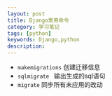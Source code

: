 ```yaml
---
layout: post
title: Django常用命令
category: 学习笔记
tags: [python]
keywords: Django,python
description:
---
```


* `makemigrations` 创建迁移信息
* `sqlmigrate ` 输出生成的sql语句
* `migrate` 同步所有未应用的改动
